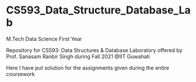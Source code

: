# CS593_Data_Structure_Database_Lab

M.Tech Data Science First Year

Repository for CS593: Data Structures & Database Laboratory offered by Prof. Sanasam Ranbir Singh during Fall 2021 @IIT Guwahati

Here I have put solution for the assignments given during the entire coursework
